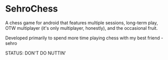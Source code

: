 SehroChess
==========

A chess game for android that features multiple sessions, 
long-term play, OTW multiplayer (it's only multiplayer, 
honestly), and the occasional fruit.

Developed primarily to spend more time playing chess
with my best friend
-sehro

STATUS: DON'T DO NUTTIN'
